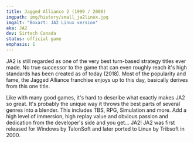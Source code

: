 ```yaml
---
title: Jagged Alliance 2 (1999 / 2000)
imgpath: img/history/small_ja2linux.jpg
imgalt: "Boxart: JA2 Linux version"
aka: JA2 
dev: Sirtech Canada 
status: official game 
emphasis: 1
---
```


JA2 is still regarded as one of the very best turn-based strategy  titles ever made. No true successor to the game that can even roughly reach it's high standards has been created as of today (2018). Most of the popularity and fame, the Jagged Alliance franchise enjoys up to this day, basically derives from this one title.

Like with many good games, it's hard to describe what exactly makes JA2 so great. It's probably the unique way it throws the best parts of several genres into a blender. This includes TBS, RPG, Simulation and more. Add a high level of immersion, high replay value and obvious passion and dedication from the developer's side and you get... JA2!
JA2 was first released for Windows by TalonSoft and later ported to Linux by Tribsoft in 2000.
